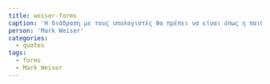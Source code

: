 ```yaml
---
title: weiser-forms
caption: 'Η διάδραση με τους υπολογιστές θα πρέπει να είναι όπως η παιδική μας ηλικία: Μια αόρατη υποδομή που ναι μεν ξεχνιέται γρήγορα, αλλά είναι  πάντα μέρος των σκέψεων και των ενεργειών μας.'
person: 'Mark Weiser'
categories:
  - quotes
tags:
  - forms
  - Mark Weiser
---
```

